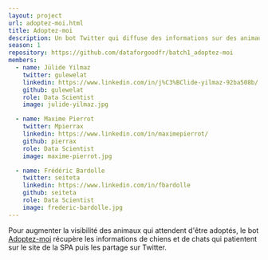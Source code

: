 ```yaml
---
layout: project
url: adoptez-moi.html
title: Adoptez-moi
description: Un bot Twitter qui diffuse des informations sur des animaux à adopter.
season: 1
repository: https://github.com/dataforgoodfr/batch1_adoptez-moi
members:
  - name: Jülide Yilmaz
    twitter: gulewelat
    linkedin: https://www.linkedin.com/in/j%C3%BClide-yilmaz-92ba508b/
    github: gulewelat
    role: Data Scientist
    image: julide-yilmaz.jpg

  - name: Maxime Pierrot
    twitter: Mpierrax
    linkedin: https://www.linkedin.com/in/maximepierrot/
    github: pierrax
    role: Data Scientist
    image: maxime-pierrot.jpg

  - name: Frédéric Bardolle
    twitter: seiteta
    linkedin: https://www.linkedin.com/in/fbardolle
    github: seiteta
    role: Data Scientist
    image: frederic-bardolle.jpg
---
```


Pour augmenter la visibilité des animaux qui attendent d'être adoptés, le bot [Adoptez-moi](https://twitter.com/Adoptez_Moi) récupère les informations de chiens et de chats qui patientent sur le site de la SPA puis les partage sur Twitter.
